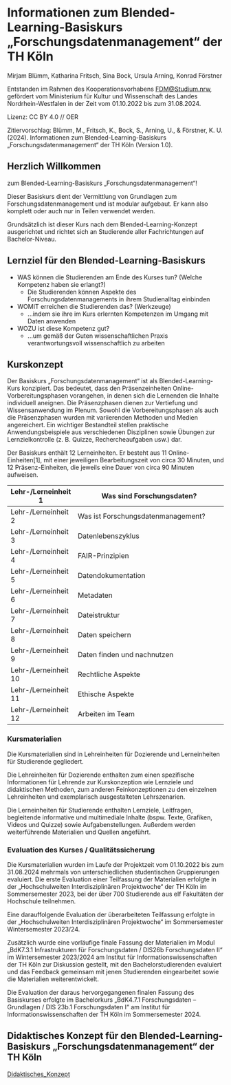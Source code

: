 # Informationen zum Blended-Learning-Basiskurs „Forschungsdatenmanagement“ der TH Köln

Mirjam Blümm, Katharina Fritsch, Sina Bock, Ursula
Arning, Konrad Förstner

Entstanden im Rahmen des Kooperationsvorhabens FDM@Studium.nrw,
gefördert vom Ministerium für Kultur und Wissenschaft des Landes
Nordrhein-Westfalen in der Zeit vom 01.10.2022 bis zum 31.08.2024.

Lizenz: CC BY 4.0 // OER

Zitiervorschlag: Blümm, M., Fritsch, K., Bock, S., Arning, U., &
Förstner, K. U. (2024). Informationen zum Blended-Learning-Basiskurs
„Forschungsdatenmanagement“ der TH Köln (Version 1.0).

## Herzlich Willkommen

zum Blended-Learning-Basiskurs „Forschungsdatenmanagement“!

Dieser Basiskurs dient der Vermittlung von Grundlagen zum Forschungsdatenmanagement und ist modular aufgebaut. Er kann also komplett oder auch nur in Teilen verwendet werden.

Grundsätzlich ist dieser Kurs nach dem Blended-Learning-Konzept ausgerichtet und richtet sich an Studierende aller Fachrichtungen auf Bachelor-Niveau.

## Lernziel für den Blended-Learning-Basiskurs

- WAS können die Studierenden am Ende des Kurses tun? (Welche Kompetenz haben sie erlangt?)
  - Die Studierenden können Aspekte des Forschungsdatenmanagements in ihrem Studienalltag einbinden
- WOMIT erreichen die Studierenden das? (Werkzeuge)
  - ...indem sie ihre im Kurs erlernten Kompetenzen im Umgang mit Daten anwenden
- WOZU ist diese Kompetenz gut?
  - ...um gemäß der Guten wissenschaftlichen Praxis verantwortungsvoll wissenschaftlich zu arbeiten

## Kurskonzept

Der Basiskurs „Forschungsdatenmanagement“ ist als Blended-Learning-Kurs konzipiert. Das bedeutet, dass den Präsenzeinheiten Online-Vorbereitungsphasen vorangehen, in denen sich die Lernenden die Inhalte individuell aneignen. Die Präsenzphasen dienen zur Vertiefung und Wissensanwendung im Plenum. Sowohl die Vorbereitungsphasen als auch die Präsenzphasen wurden mit variierenden Methoden und Medien angereichert. Ein wichtiger Bestandteil stellen praktische Anwendungsbeispiele aus verschiedenen Disziplinen sowie Übungen zur Lernzielkontrolle (z. B. Quizze, Rechercheaufgaben usw.) dar.

Der Basiskurs enthält 12 Lerneinheiten. Er besteht aus 11
Online-Einheiten[1], mit einer jeweiligen Bearbeitungszeit von circa 30
Minuten, und 12 Präsenz-Einheiten, die jeweils eine Dauer von circa 90
Minuten aufweisen.

<table>
<colgroup>
<col style="width: 26%" />
<col style="width: 73%" />
</colgroup>
<thead>
<tr class="header">
<th>Lehr-/Lerneinheit 1</th>
<th>Was sind Forschungsdaten?</th>
</tr>
</thead>
<tbody>
<tr class="odd">
<td>Lehr-/Lerneinheit 2</td>
<td>Was ist Forschungsdatenmanagement?</td>
</tr>
<tr class="even">
<td>Lehr-/Lerneinheit 3</td>
<td>Datenlebenszyklus</td>
</tr>
<tr class="odd">
<td>Lehr-/Lerneinheit 4</td>
<td>FAIR-Prinzipien</td>
</tr>
<tr class="even">
<td>Lehr-/Lerneinheit 5</td>
<td>Datendokumentation</td>
</tr>
<tr class="odd">
<td>Lehr-/Lerneinheit 6</td>
<td>Metadaten</td>
</tr>
<tr class="even">
<td>Lehr-/Lerneinheit 7</td>
<td>Dateistruktur</td>
</tr>
<tr class="odd">
<td>Lehr-/Lerneinheit 8</td>
<td>Daten speichern</td>
</tr>
<tr class="even">
<td>Lehr-/Lerneinheit 9</td>
<td>Daten finden und nachnutzen</td>
</tr>
<tr class="odd">
<td>Lehr-/Lerneinheit 10</td>
<td>Rechtliche Aspekte</td>
</tr>
<tr class="even">
<td>Lehr-/Lerneinheit 11</td>
<td>Ethische Aspekte</td>
</tr>
<tr class="odd">
<td>Lehr-/Lerneinheit 12</td>
<td>Arbeiten im Team</td>
</tr>
</tbody>
</table>

### Kursmaterialien

Die Kursmaterialien sind in Lehreinheiten für Dozierende und
Lerneinheiten für Studierende gegliedert.

Die Lehreinheiten für Dozierende enthalten zum einen spezifische Informationen für Lehrende zur Kurskonzeption wie Lernziele und didaktischen Methoden, zum anderen Feinkonzeptionen zu den einzelnen Lehreinheiten und exemplarisch ausgestalteten Lehrszenarien.

Die Lerneinheiten für Studierende enthalten Lernziele, Leitfragen, begleitende informative und multimediale Inhalte (bspw. Texte, Grafiken, Videos und Quizze) sowie Aufgabenstellungen. Außerdem werden weiterführende Materialien und Quellen angeführt.

### Evaluation des Kurses / Qualitätssicherung

Die Kursmaterialien wurden im Laufe der Projektzeit vom 01.10.2022 bis zum 31.08.2024 mehrmals von unterschiedlichen studentischen Gruppierungen evaluiert. Die erste Evaluation einer Teilfassung der Materialien erfolgte in der „Hochschulweiten Interdisziplinären Projektwoche“ der TH Köln im Sommersemester 2023, bei der über 700 Studierende aus elf Fakultäten der Hochschule teilnehmen.

Eine darauffolgende Evaluation der überarbeiteten Teilfassung erfolgte in der „Hochschulweiten Interdisziplinären Projektwoche“ im Sommersemester Wintersemester 2023/24.

Zusätzlich wurde eine vorläufige finale Fassung der Materialien im Modul „BdK7.3.1 Infrastrukturen für Forschungsdaten / DIS26b Forschungsdaten II“ im Wintersemester 2023/2024 am Institut für Informationswissenschaften der TH Köln zur Diskussion gestellt, mit den Bachelorstudierenden evaluiert und das Feedback gemeinsam mit jenen Studierenden eingearbeitet sowie die Materialien weiterentwickelt.

Die Evaluation der daraus hervorgegangenen finalen Fassung des Basiskurses erfolgte im Bachelorkurs „BdK4.7.1 Forschungsdaten – Grundlagen / DIS 23b.1 Forschungsdaten I“ am Institut für Informationswissenschaften der TH Köln im Sommersemester 2024.

## Didaktisches Konzept für den Blended-Learning-Basiskurs „Forschungsdatenmanagement“ der TH Köln

[Didaktisches_Konzept](/konzepte/00_Didaktisches_Konzept)